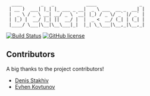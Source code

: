```
  ____       _   _            ____                _ 
 | __ )  ___| |_| |_ ___ _ __|  _ \ ___  __ _  __| |
 |  _ \ / _ \ __| __/ _ \ '__| |_) / _ \/ _` |/ _` |
 | |_) |  __/ |_| ||  __/ |  |  _ <  __/ (_| | (_| |
 |____/ \___|\__|\__\___|_|  |_| \_\___|\__,_|\__,_|
```                                                  

[![Build Status](https://dev.azure.com/itkerry-open-source/better-read/_apis/build/status/1?api-version=5.1-preview.1)](https://dev.azure.com/itkerry-open-source/better-read/_build?definitionId=1)
[![GitHub license](https://img.shields.io/github/license/mashape/apistatus.svg)](https://github.com/itkerry-open-source/better-read-shared/blob/master/LICENSE.md)

## Contributors
A big thanks to the project contributors!
 * [Denis Stakhiv](https://github.com/lvyyln)
 * [Evhen Kovtunov](https://github.com/idk-ctrl)